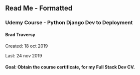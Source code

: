 Read Me - Formatted
---------------------

### Udemy Course - Python Django Dev to Deployment

#### Brad Traversy


Created:	18 oct 2019

Last:		24 nov 2019


#### Goal: Obtain the course certificate, for my Full Stack Dev CV. 

